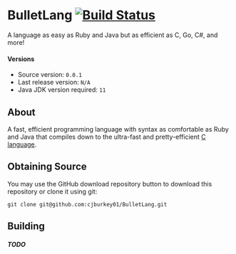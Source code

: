 # BulletLang [![Build Status](https://travis-ci.com/cjburkey01/BulletLang.svg?branch=master)](https://travis-ci.com/cjburkey01/BulletLang)

A language as easy as Ruby and Java but as efficient as C, Go, C#, and more!

#### Versions

* Source version: `0.0.1`
* Last release version: `N/A`
* Java JDK version required: `11`

## About

A fast, efficient programming language with syntax as comfortable as Ruby and Java that compiles down to the ultra-fast and pretty-efficient [C language](https://en.wikipedia.org/wiki/C_(programming_language)).

## Obtaining Source

You may use the GitHub download repository button to download this repository or clone it using git:

`git clone git@github.com:cjburkey01/BulletLang.git`

## Building

##### TODO
